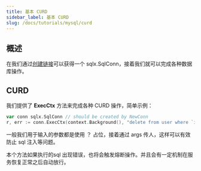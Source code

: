 ```yaml
---
title: 基本 CURD 
sidebar_label: 基本 CURD
slug: /docs/tutorials/mysql/curd
---
```


## 概述
在我们通过[创建链接](/docs/tutorials/mysql/connection)可以获得一个 sqlx.SqlConn，接着我们就可以完成各种数据库操作。

## CURD
我们提供了 **ExecCtx** 方法来完成各种 CURD 操作，简单示例：

```go
var conn sqlx.SqlConn // should be created by NewConn
r, err := conn.ExecCtx(context.Background(), "delete from user where `id` = ?", 1)
```

一般我们用于输入的参数都是使用 ？ 占位，接着通过 args 传人，这样可以有效防止 sql 注入等问题。

本个方法如果执行的sql 出现错误，也将会触发熔断操作。并且会有一定机制在服务恢复正常之后自动放行。